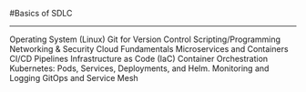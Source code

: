 #Basics of SDLC
- - - 
Operating System (Linux)
Git for Version Control
Scripting/Programming
Networking & Security
Cloud Fundamentals
Microservices and Containers
CI/CD Pipelines
Infrastructure as Code (IaC)
Container Orchestration
  Kubernetes: Pods, Services, Deployments, and Helm.
Monitoring and Logging
GitOps and Service Mesh

